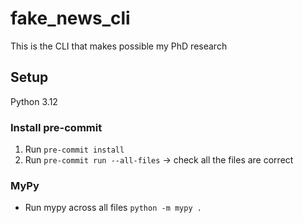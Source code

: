 # fake_news_cli

This is the CLI that makes possible my PhD research

## Setup

Python 3.12

### Install pre-commit

1. Run `pre-commit install`
2. Run `pre-commit run --all-files` -> check all the files are correct

### MyPy

- Run mypy across all files `python -m mypy . ` 